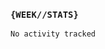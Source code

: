 ### `{WEEK//STATS}` 
<!--START_SECTION:waka-->

```txt
No activity tracked
```

<!--END_SECTION:waka-->
